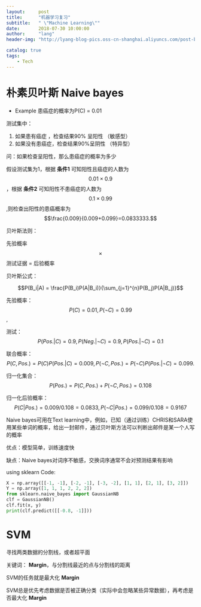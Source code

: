 ```yaml
---
layout:     post
title:      "机器学习复习"
subtitle:   " \"Machine Learning\""
date:       2018-07-30 10:00:00
author:     "lang"
header-img: "http://lyang-blog-pics.oss-cn-shanghai.aliyuncs.com/post-bg-2017/0330/170330.jpg"

catalog: true
tags:
    - Tech
---
```


# 朴素贝叶斯 Naive bayes

* Example
患癌症的概率为P(C) = 0.01

测试集中：

1. 如果患有癌症 ，检查结果90% 呈阳性 （敏感型）
2. 如果没有患癌症，检查结果90%呈阴性 （特异型）

问：如果检查呈阳性，那么患癌症的概率为多少

假设测试集为1，根据 **条件1** 可知阳性且癌症的人数为$$0.01\times{}0.9$$，根据 **条件2** 可知阳性不患癌症的人数为$$0.1\times0.99$$,则检查出阳性的患癌概率为$$\frac{0.009}{0.009+0.099}=0.0833333.$$

贝叶斯法则：

先验概率 $$\times$$ 测试证据 = 后验概率

贝叶斯公式：

$$P(B_i|A) = \frac{P(B_i)P(A|B_i)}{\sum_{j=1}^{n}P(B_j)P(A|B_j)}$$

先验概率：$$P(C) = 0.01, P(\neg{}C)=0.99$$,

测试：$$P(Pos.|C) = 0.9, P(Neg.|\neg{}C)=0.9, P(Pos.|\neg{}C)=0.1$$

联合概率：$$P(C,Pos.) = P(C)P(Pos.|C) = 0.009, P(\neg{}C,Pos.)=P(\neg{}C)P(Pos.|\neg{}C) = 0.099.$$

归一化集合：$$P(Pos.) = P(C,Pos.)+P(\neg{}C,Pos.) = 0.108$$

归一化后验概率：$$P(C|Pos.) = 0.009/0.108 = 0.0833,  P(\neg{}C|Pos.) = 0.099/0.108 = 0.9167$$

Naive bayes可用在Text learning中，例如，已知（通过训练）CHRIS和SARA使用某些单词的概率，给出一封邮件，通过贝叶斯方法可以判断出邮件是某一个人写的概率

优点：模型简单，训练速度快

缺点：Naive bayes对词序不敏感，交换词序通常不会对预测结果有影响

using sklearn
Code:

```python
X = np.array([[-1, -1], [-2, -1], [-3, -2], [1, 1], [2, 1], [3, 2]])
Y = np.array([1, 1, 1, 2, 2, 2])
from sklearn.naive_bayes import GaussianNB
clf = GaussianNB()
clf.fit(x, y)
print(clf.predict([[-0.8, -1]])) 
```

# SVM

寻找两类数据的分割线，或者超平面

关键词： **Margin**，与分割线最近的点与分割线的距离

SVM的任务就是最大化 **Margin** 

SVM总是优先考虑数据是否被正确分类（实际中会忽略某些异常数据），再考虑是否最大化 **Margin**